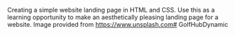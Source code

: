Creating a simple website landing page in HTML and CSS. Use this as a learning opportunity to make an aesthetically pleasing landing page for a website. Image provided from https://www.unsplash.com# GolfHubDynamic
